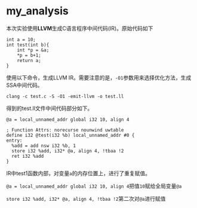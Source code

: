 # my_analysis
本次实验使用**LLVM**生成C语言程序中间代码(IR)。原始代码如下
```
int a = 10;
int test(int b){
	int *p = &a;
	*p = b+1;
	return a; 
}
```
使用以下命令，生成LLVM IR。需要注意的是，`-O1`参数用来选择优化方法，生成SSA中间代码。
```
clang -c test.c -S -O1 -emit-llvm -o test.ll
```
得到的test.ll文件中间代码部分如下。
```
@a = local_unnamed_addr global i32 10, align 4

; Function Attrs: norecurse nounwind uwtable
define i32 @test(i32 %b) local_unnamed_addr #0 {
entry:
  %add = add nsw i32 %b, 1
  store i32 %add, i32* @a, align 4, !tbaa !2
  ret i32 %add
}
```
IR中test1函数内部，对变量`a`的内存位置上，进行了重复赋值。

`@a = local_unnamed_addr global i32 10, align 4`把值`10`赋给全局变量`@a`

`store i32 %add, i32* @a, align 4, !tbaa !2`第二次对`@a`进行赋值
